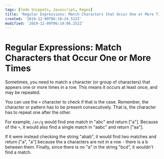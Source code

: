 ```yaml
---
tags: [Code Snippets, Javascript, Regex]
title: 'Regular Expressions: Match Characters that Occur One or More Times'
created: '2019-12-09T06:18:24.512Z'
modified: '2019-12-09T06:19:06.252Z'
---
```


Regular Expressions: Match Characters that Occur One or More Times
==================================================================

Sometimes, you need to match a character (or group of characters) that appears one or more times in a row. This means it occurs at least once, and may be repeated.

You can use the ```+``` character to check if that is the case. Remember, the character or pattern has to be present consecutively. That is, the character has to repeat one after the other.

For example, ```/a+/g``` would find one match in "abc" and return ["a"]. Because of the ```+```, it would also find a single match in "aabc" and return ["aa"].

If it were instead checking the string "abab", it would find two matches and return ["a", "a"] because the a characters are not in a row - there is a b between them. Finally, since there is no "a" in the string "bcd", it wouldn't find a match.
